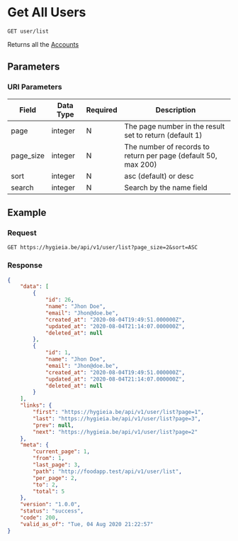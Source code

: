 # Get All Users

    GET user/list
    
Returns all the [Accounts]

## Parameters
### URI Parameters
Field | Data Type | Required | Description
--- | --- | --- | ---
page | integer | N | The page number in the result set to return (default 1)
page_size | integer | N | The number of records to return per page (default 50, max 200)
sort | integer | N | asc (default) or desc
search | integer | N | Search by the name field

## Example
### Request

    GET https://hygieia.be/api/v1/user/list?page_size=2&sort=ASC

### Response
``` json
{
    "data": [
        {
            "id": 26,
            "name": "Jhon Doe",
            "email": "Jhon@doe.be",
            "created_at": "2020-08-04T19:49:51.000000Z",
            "updated_at": "2020-08-04T21:14:07.000000Z",
            "deleted_at": null
        },
        {
            "id": 1,
            "name": "Jhon Doe",
            "email": "Jhon@doe.be",
            "created_at": "2020-08-04T19:49:51.000000Z",
            "updated_at": "2020-08-04T21:14:07.000000Z",
            "deleted_at": null
        }
    ],
    "links": {
        "first": "https://hygieia.be/api/v1/user/list?page=1",
        "last": "https://hygieia.be/api/v1/user/list?page=3",
        "prev": null,
        "next": "https://hygieia.be/api/v1/user/list?page=2"
    },
    "meta": {
        "current_page": 1,
        "from": 1,
        "last_page": 3,
        "path": "http://foodapp.test/api/v1/user/list",
        "per_page": 2,
        "to": 2,
        "total": 5
    },
    "version": "1.0.0",
    "status": "success",
    "code": 200,
    "valid_as_of": "Tue, 04 Aug 2020 21:22:57"
}
```

[Accounts]: README.md